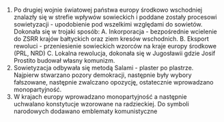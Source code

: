 1. Po drugiej wojnie światowej państwa europy środkowo wschodniej znalazły się w strefie wpływów sowieckich i poddane zostały procesowi sowietyzacji - upodobienie pod wszelkimi względami do sowietów. Dokonała się w trojaki sposób:
A. Inkorporacja - bezpośrednie wcielenie do ZSRR krajów bałtyckich oraz ziem kresów wschodnich.
B. Eksport rewoluci - przeniesienie sowieckich wzorców na kraje europy środkowe (PRL, NRD)
C. Lokalna rewolucja, dokonała się w Jugosławii gdzie Josif Prostito budował własny komunizm.
2. Sowietyzacja odbywała się metodą Salami - plaster po plastrze. Najpierw stwarzano pozory demokracji, następnie były wybory fałszowane, następnie zwalczano opozycję, ostatecznie wprowadzano monopartyjność.
3. W krajach europy wprowadzano monopartyjność a następnie uchwalano konstytucje wzorowane na radzieckiej. Do symboli narodowych dodawano emblematy komunistyczne
